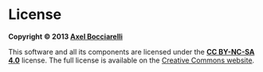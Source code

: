 License
=======

**Copyright &copy; 2013 [Axel Bocciarelli](https://github.com/axelboc/)**

This software and all its components are licensed under the **[CC BY-NC-SA 4.0](http://creativecommons.org/licenses/by-nc-sa/4.0/)** license. The full license is available on the [Creative Commons website](http://creativecommons.org/licenses/by-nc-sa/4.0/).

